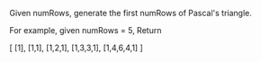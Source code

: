 Given numRows, generate the first numRows of Pascal&#39;s triangle.

For example, given numRows = 5,
Return


[
     [1],
    [1,1],
   [1,2,1],
  [1,3,3,1],
 [1,4,6,4,1]
]


&nbsp;
